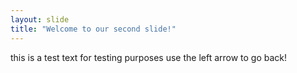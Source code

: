 ```yaml
---
layout: slide
title: "Welcome to our second slide!"
---
```

this is a test text for testing purposes
use the left arrow to go back!
